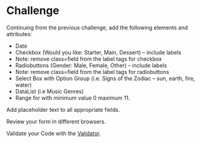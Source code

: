 # Challenge

Continuing from the previous challenge, add the following elements and attributes:

- Date
- Checkbox (Would you like: Starter, Main, Dessert) – include labels
- Note: remove class=field from the label tags for checkbox
- Radiobuttons (Gender: Male, Female, Other) – include labels
- Note: remove class=field from the label tags for radiobuttons
- Select Box with Option Group (i.e. Signs of the Zodiac – sun, earth, fire, water)
- DataList (i.e Music Genres)
- Range for with minimum value 0 maximum 11.

Add placeholder text to all appropriate fields.

Review your form in different browsers.

Validate your Code with the [Validator](https://validator.w3.org/).



